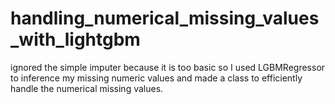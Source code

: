 # handling_numerical_missing_values_with_lightgbm

ignored the simple imputer because it is too basic so I used LGBMRegressor to inference my missing numeric values and made a class to efficiently handle the numerical missing values.
